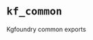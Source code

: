# `kf_common`

Kgfoundry common exports

<!-- START doctoc generated TOC please keep comment here to allow auto update -->
<!-- END doctoc generated TOC please keep comment here to allow auto update -->
<!-- agent:readme v1 sha:0bc2e0dd842a7a6aee1dc816d9b492a155452c5b content:3119afb50e33 -->
